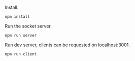 
Install.

``` 
npm install
```

Run the socket server.

``` 
npm run server
```

Run dev server, clients can be requested on localhost:3001.

``` 
npm run client
```